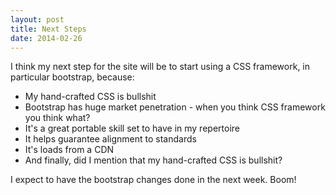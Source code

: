 ```yaml
---
layout: post
title: Next Steps
date: 2014-02-26
---
```


I think my next step for the site will be to start using a CSS framework, in particular bootstrap, because:

* My hand-crafted CSS is bullshit
* Bootstrap has huge market penetration - when you think CSS framework you think what?
* It's a great portable skill set to have in my repertoire
* It helps guarantee alignment to standards
* It's loads from a CDN
* And finally, did I mention that my hand-crafted CSS is bullshit?

I expect to have the bootstrap changes done in the next week.  Boom!